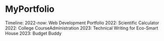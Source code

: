 # MyPortfolio

Timeline:
2022-now: Web Development Portfolio
2022: Scientific Calculator
2022: College CourseAdministration
2023: Technical Writing for Eco-Smart House
2023: Budget Buddy
